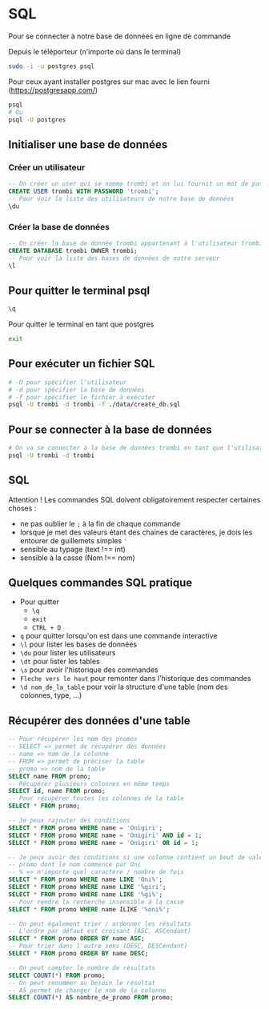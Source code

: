 # SQL

Pour se connecter à notre base de données en ligne de commande


Depuis le téléporteur (n'importe où dans le terminal)

```bash
sudo -i -u postgres psql
```


Pour ceux ayant installer postgres sur mac avec le lien fourni (https://postgresapp.com/)

```bash
psql
# Ou
psql -U postgres
```

## Initialiser une base de données

### Créer un utilisateur

```sql
-- On créer un user qui se nomme trombi et on lui fournit un mot de passe
CREATE USER trombi WITH PASSWORD 'trombi';
-- Pour voir la liste des utilisateurs de notre base de données
\du
```

### Créer la base de données

```sql
-- On créer la base de donnée trombi appartenant à l'utilisateur trombi
CREATE DATABASE trombi OWNER trombi;
-- Pour voir la liste des bases de données de notre serveur
\l
```

## Pour quitter le terminal psql

```sql
\q
```

Pour quitter le terminal en tant que postgres

```bash
exit
```

## Pour exécuter un fichier SQL

```bash
# -U pour spécifier l'utilisateur
# -d pour spécifier la base de données
# -f pour spécifier le fichier à exécuter
psql -U trombi -d trombi -f ./data/create_db.sql
```

## Pour se connecter à la base de données

```bash
# On va se connecter à la base de données trombi en tant que l'utilisateur trombi
psql -U trombi -d trombi
```

## SQL

Attention ! Les commandes SQL doivent obligatoirement respecter certaines choses :

- ne pas oublier le `;` à la fin de chaque commande
- lorsque je met des valeurs étant des chaines de caractères, je dois les entourer de guillemets simples `'`
- sensible au typage (text !== int)
- sensible à la casse (Nom !== nom)

## Quelques commandes SQL pratique

- Pour quitter
  - `\q`
  - `exit`
  - `CTRL + D`
- `q` pour quitter lorsqu'on est dans une commande interactive
- `\l` pour lister les bases de données
- `\du` pour lister les utilisateurs
- `\dt` pour lister les tables
- `\s` pour avoir l'historique des commandes
- `Fleche vers le haut` pour remonter dans l'historique des commandes
- `\d nom_de_la_table` pour voir la structure d'une table (nom des colonnes, type, ...)

## Récupérer des données d'une table

```sql
-- Pour récupérer les nom des promos
-- SELECT => permet de récupérer des données
-- name => nom de la colonne
-- FROM => permet de préciser la table
-- promo => nom de la table
SELECT name FROM promo;
-- Récupérer plusieurs colonnes en même temps
SELECT id, name FROM promo;
-- Pour récupérer toutes les colonnes de la table
SELECT * FROM promo;

-- Je peux rajouter des conditions
SELECT * FROM promo WHERE name = 'Onigiri';
SELECT * FROM promo WHERE name = 'Onigiri' AND id = 1;
SELECT * FROM promo WHERE name = 'Onigiri' OR id = 1;

-- Je peux avoir des conditions si une colonne contient un bout de valeur
-- promo dont le nom commence par Oni
-- % => n'importe quel caractère / nombre de fois
SELECT * FROM promo WHERE name LIKE 'Oni%';
SELECT * FROM promo WHERE name LIKE '%giri';
SELECT * FROM promo WHERE name LIKE '%gi%';
-- Pour rendre la recherche insensible à la casse
SELECT * FROM promo WHERE name ILIKE '%oni%';
```

```sql
-- On peut également trier / ordonner les résultats
-- L'ordre par défaut est croisant (ASC, ASCendant)
SELECT * FROM promo ORDER BY name ASC;
-- Pour trier dans l'autre sens (DESC, DESCendant)
SELECT * FROM promo ORDER BY name DESC;
```

```sql
-- On peut compter le nombre de résultats
SELECT COUNT(*) FROM promo;
-- On peut renommer au besoin le résultat
-- AS permet de changer le nom de la colonne
SELECT COUNT(*) AS nombre_de_promo FROM promo;
```
